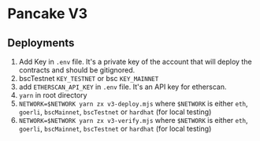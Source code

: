 # Pancake V3


## Deployments

1. Add Key in `.env` file. It's a private key of the account that will deploy the contracts and should be gitignored.
2. bscTestnet `KEY_TESTNET` or bsc `KEY_MAINNET`
3. add `ETHERSCAN_API_KEY` in `.env` file. It's an API key for etherscan.
4. `yarn` in root directory
5. `NETWORK=$NETWORK yarn zx v3-deploy.mjs` where `$NETWORK` is either `eth`, `goerli`, `bscMainnet`, `bscTestnet` or `hardhat` (for local testing)
6. `NETWORK=$NETWORK yarn zx v3-verify.mjs` where `$NETWORK` is either `eth`, `goerli`, `bscMainnet`, `bscTestnet` or `hardhat` (for local testing)